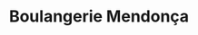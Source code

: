 ---
title: "Boulangerie Mendonça"
url: /saint-genest-lerpt/boulangerie-mendonca/
shop: boulangerie
---